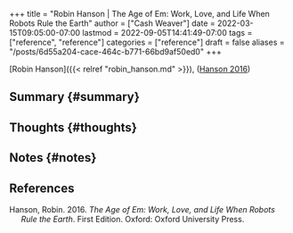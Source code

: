 +++
title = "Robin Hanson | The Age of Em: Work, Love, and Life When Robots Rule the Earth"
author = ["Cash Weaver"]
date = 2022-03-15T09:05:00-07:00
lastmod = 2022-09-05T14:41:49-07:00
tags = ["reference", "reference"]
categories = ["reference"]
draft = false
aliases = "/posts/6d55a204-cace-464c-b771-66bd9af50ed0"
+++

[Robin Hanson]({{< relref "robin_hanson.md" >}}), (<a href="#citeproc_bib_item_1">Hanson 2016</a>)


## Summary {#summary}


## Thoughts {#thoughts}


## Notes {#notes}

## References

<style>.csl-entry{text-indent: -1.5em; margin-left: 1.5em;}</style><div class="csl-bib-body">
  <div class="csl-entry"><a id="citeproc_bib_item_1"></a>Hanson, Robin. 2016. <i>The Age of Em: Work, Love, and Life When Robots Rule the Earth</i>. First Edition. Oxford: Oxford University Press.</div>
</div>
